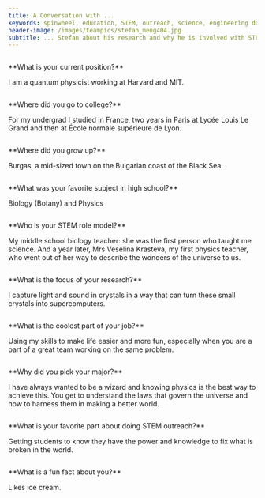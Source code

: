 ```yaml
---   
title: A Conversation with ...
keywords: spinwheel, education, STEM, outreach, science, engineering day, engineering, environmental engineering, chemical engineering
header-image: /images/teampics/stefan_meng404.jpg
subtitle: ... Stefan about his research and why he is involved with STEM outreach.
---
```






<div class="row">
<div class="column long-text">
<p>
**What is your current position?**

 I am a quantum physicist working at Harvard and MIT.
</p>
</div>
</div>

<div class="row">
<div class="column long-text">
<p>
**Where did you go to college?**

For my undergrad I studied in France, two years in Paris at Lycée Louis Le Grand and then at École normale supérieure de Lyon.
</p>
</div>
</div>

<div class="row">
<div class="column long-text">
<p>
**Where did you grow up?**

Burgas, a mid-sized town on the Bulgarian coast of the Black Sea.
</p>
</div>
</div>

<div class="row">
<div class="column long-text">
<p>
**What was your favorite subject in high school?**

Biology (Botany) and Physics</p>
</div>
</div>

<div class="row">
<div class="column long-text">
<p>
**Who is your STEM role model?**

My middle school biology teacher: she was the first person who taught me science. And a year later, Mrs Veselina Krasteva, my first physics teacher, who went out of her way to describe the wonders of the universe to us.

</p>
</div>
</div>

<div class="row">
<div class="column long-text">
<p>
**What is the focus of your research?**

 I capture light and sound in crystals in a way that can turn these small crystals into supercomputers.
</p>
</div>
</div>

<div class="row">
<div class="column long-text">
<p>
**What is the coolest part of your job?**

Using my skills to make life easier and more fun, especially when you are a part of a great team working on the same problem. 
</p>
</div>
</div>

<div class="row">
<div class="column long-text">
<p>
**Why did you pick your major?**

I have always wanted to be a wizard and knowing physics is the best way to achieve this. You get to understand the laws that govern the universe and how to harness them in making a better world.
</p>
</div>
</div>

<div class="row">
<div class="column long-text">
<p>
**What is your favorite part about doing STEM outreach?**

Getting students to know they have the power and knowledge to fix what is broken in the world.
</p>
</div>
</div>

<div class="row">
<div class="column long-text">
<p>
**What is a fun fact about you?**

Likes ice cream.
</p>
</div>
</div>


